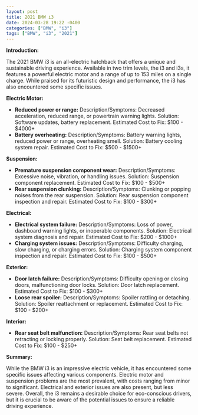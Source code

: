 ```yaml
---
layout: post
title: 2021 BMW i3
date: 2024-03-28 19:22 -0400
categories: ["BMW", "i3"]
tags: ["BMW", "i3", "2021"]
---
```

**Introduction:**

The 2021 BMW i3 is an all-electric hatchback that offers a unique and sustainable driving experience. Available in two trim levels, the i3 and i3s, it features a powerful electric motor and a range of up to 153 miles on a single charge. While praised for its futuristic design and performance, the i3 has also encountered some specific issues.

**Electric Motor:**

* **Reduced power or range:** Description/Symptoms: Decreased acceleration, reduced range, or powertrain warning lights. Solution: Software updates, battery replacement. Estimated Cost to Fix: $100 - $4000+
* **Battery overheating:** Description/Symptoms: Battery warning lights, reduced power or range, overheating smell. Solution: Battery cooling system repair. Estimated Cost to Fix: $500 - $1500+

**Suspension:**

* **Premature suspension component wear:** Description/Symptoms: Excessive noise, vibration, or handling issues. Solution: Suspension component replacement. Estimated Cost to Fix: $100 - $500+
* **Rear suspension clunking:** Description/Symptoms: Clunking or popping noises from the rear suspension. Solution: Rear suspension component inspection and repair. Estimated Cost to Fix: $100 - $300+

**Electrical:**

* **Electrical system failure:** Description/Symptoms: Loss of power, dashboard warning lights, or inoperable components. Solution: Electrical system diagnosis and repair. Estimated Cost to Fix: $200 - $1000+
* **Charging system issues:** Description/Symptoms: Difficulty charging, slow charging, or charging errors. Solution: Charging system component inspection and repair. Estimated Cost to Fix: $100 - $500+

**Exterior:**

* **Door latch failure:** Description/Symptoms: Difficulty opening or closing doors, malfunctioning door locks. Solution: Door latch replacement. Estimated Cost to Fix: $100 - $300+
* **Loose rear spoiler:** Description/Symptoms: Spoiler rattling or detaching. Solution: Spoiler reattachment or replacement. Estimated Cost to Fix: $100 - $200+

**Interior:**

* **Rear seat belt malfunction:** Description/Symptoms: Rear seat belts not retracting or locking properly. Solution: Seat belt replacement. Estimated Cost to Fix: $100 - $250+

**Summary:**

While the BMW i3 is an impressive electric vehicle, it has encountered some specific issues affecting various components. Electric motor and suspension problems are the most prevalent, with costs ranging from minor to significant. Electrical and exterior issues are also present, but less severe. Overall, the i3 remains a desirable choice for eco-conscious drivers, but it is crucial to be aware of the potential issues to ensure a reliable driving experience.
